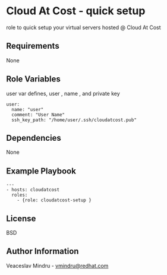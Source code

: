 Cloud At Cost - quick setup
=========

role to quick setup your virtual servers hosted @ Cloud At Cost

Requirements
------------

None

Role Variables
--------------

user var defines, user , name , and private key 

```
user: 
  name: "user" 
  comment: "User Name"
  ssh_key_path: "/home/user/.ssh/cloudatcost.pub"
```


Dependencies
------------

None

Example Playbook
----------------

```
---
- hosts: cloudatcost
  roles:
    - {role: cloudatcost-setup }
```

License
-------

BSD

Author Information
------------------

Veaceslav Mindru - vmindru@redhat.com 

